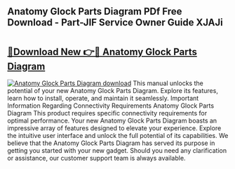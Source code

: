## Anatomy Glock Parts Diagram PDf Free Download - Part-JIF Service Owner Guide XJAJi

# <h2><a href="http://dftko2.blite.top/?on=Anatomy+Glock+Parts+Diagram">🔗Download New 👉🔴 Anatomy Glock Parts Diagram</a></h2>

[![Anatomy Glock Parts Diagram download](https://i.imgur.com/lujVjoI.png)](http://dftko2.blite.top/?on=Anatomy+Glock+Parts+Diagram)
This manual unlocks the potential of your new Anatomy Glock Parts Diagram. Explore its features, learn how to install, operate, and maintain it seamlessly. Important Information Regarding Connectivity Requirements Anatomy Glock Parts Diagram This product requires specific connectivity requirements for optimal performance. Your new Anatomy Glock Parts Diagram boasts an impressive array of features designed to elevate your experience. Explore the intuitive user interface and unlock the full potential of its capabilities. We believe that the Anatomy Glock Parts Diagram has served its purpose in getting you started with your new gadget. Should you need any clarification or assistance, our customer support team is always available.
